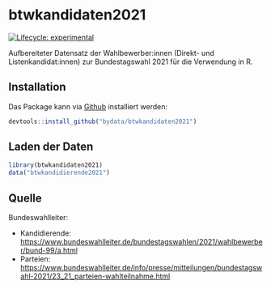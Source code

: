 
# btwkandidaten2021

<!-- badges: start -->
[![Lifecycle: experimental](https://img.shields.io/badge/lifecycle-experimental-orange.svg)](https://lifecycle.r-lib.org/articles/stages.html#experimental)
<!-- badges: end -->

Aufbereiteter Datensatz der Wahlbewerber:innen (Direkt- und Listenkandidat:innen) zur Bundestagswahl 2021 für die Verwendung in R.

## Installation

Das Package kann via [Github](https://www.github.com/bydata) installiert werden:

``` r
devtools::install_github("bydata/btwkandidaten2021")
```

## Laden der Daten

``` r
library(btwkandidaten2021)
data("btwkandidierende2021")
```

## Quelle

Bundeswahlleiter: 
* Kandidierende: https://www.bundeswahlleiter.de/bundestagswahlen/2021/wahlbewerber/bund-99/a.html
* Parteien: https://www.bundeswahlleiter.de/info/presse/mitteilungen/bundestagswahl-2021/23_21_parteien-wahlteilnahme.html
